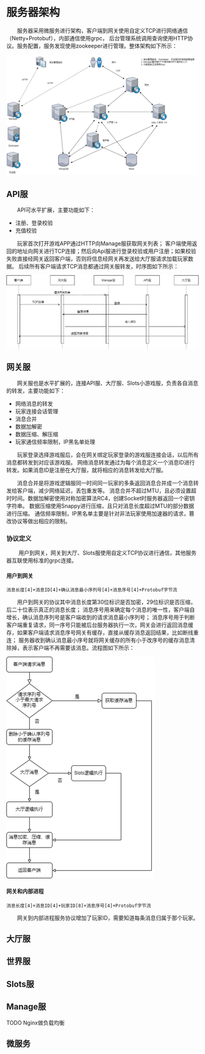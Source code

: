 # 服务器架构
&emsp;&emsp;服务器采用微服务进行架构，客户端到网关使用自定义TCP进行网络通信（Netty+Protobuf），内部通信使用grpc，
后台管理系统调用查询使用HTTP协议。服务配置，服务发现使用zookeeper进行管理。整体架构如下所示：  

![架构图](img/slots_architecture.png)

## API服
&emsp;&emsp;API可水平扩展，主要功能如下：
* 注册、登录校验
* 充值校验  

&emsp;&emsp;玩家首次打开游戏APP通过HTTP向Manage服获取网关列表；
客户端使用返回的地址向网关进行TCP连接；然后向Api服进行登录校验或用户注册；如果校验失败直接经网关返回客户端，否则将信息经网关再发送给大厅服请求加载玩家数据。
后续所有客户端请求TCP消息都通过网关服转发，时序图如下所示：  

![登录流程图](img/slots_login.png)  


## 网关服
&emsp;&emsp;网关服也是水平扩展的，连接API服、大厅服、Slots小游戏服，负责各自消息的转发，主要功能如下：
* 网络消息的转发
* 玩家连接会话管理
* 消息合并
* 数据加解密
* 数据压缩、解压缩
* 玩家通信频率限制，IP黑名单处理

&emsp;&emsp;玩家登录选择游戏服后，会在网关绑定玩家登录的游戏服连接会话，以后所有消息都转发到对应该游戏服。
 网络消息转发通过为每个消息定义一个消息ID进行转发。如果消息ID是注册在大厅服，就将相应的消息转发给大厅服。  
 
 &emsp;&emsp;消息合并是将游戏逻辑服同一时间同一玩家的多条返回消息合并成一个消息转发给客户端，减少网络延迟，丢包重发等。
 消息合并不超过MTU，且必须设置超时时间。数据加解密使用对称加密算法RC4，创建Socket时服务器返回一个密钥字符串。
 数据压缩使用Snappy进行压缩，且只对消息长度超过MTU的部分数据进行压缩。
 通信频率限制，IP黑名单主要是针对非法玩家使用加速器的请求，篡改协议等做出相应的限制。
 
 ### 协议定义
 &emsp;&emsp; 用户到网关，网关到大厅、Slots服使用自定义TCP协议进行通信，其他服务器互联使用标准的grpc连接。
 ####  用户到网关
  ```
  消息长度[4]+消息ID[4]+确认消息最小序列号[4]+消息序号[4]+Protobuf字节流
  ```
 &emsp;&emsp;用户到网关的协议其中消息长度第30位标识是否加密，29位标识是否压缩，后二十位表示真正的消息长度；
 消息序号用来确定每个消息的唯一性，客户端自增长，确认消息序列号是客户端收到的请求消息最小序列号；
 消息序号用于判断客户端重复请求，同一序号只能被后台服务器执行一次，网关会进行返回消息缓存，如果客户端请求消息序号网关有缓存，直接从缓存消息返回结果，比如断线重连；
 服务器收到确认消息最小序号就将网关缓存的所有小于改序号的缓存消息清除掉，表示客户端不再需要该消息。流程图如下所示：  
 
![消息流程图](img/slots_message_flow.png)  


 #### 网关和内部进程
 ```shell script
 消息长度[4]+消息ID[4]+玩家ID[8]+消息序号[4]+Protobuf字节流
```
 &emsp;&emsp;网关到内部进程服务协议增加了玩家ID，需要知道每条消息归属于那个玩家。
## 大厅服

## 世界服

## Slots服



## Manage服
TODO 
Nginx做负载均衡

## 微服务
